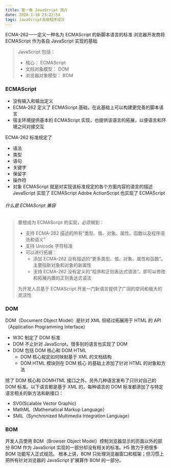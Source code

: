 ```yaml
---
title: 第一章 JavaScript 简介
date: 2020-1-16 23:22:54
tags: JavaScript高级程序设计
---
```


ECMA-262——定义一种名为 ECMAScript 的新脚本语言的标准
浏览器开发商将 ECMAScript 作为各自 JavaScript 实现的基础
> JavaScript 包括：
> * 核心： ECMAScript
> * 文档对象模型： DOM
> * 浏览器对象模型： BOM

### ECMAScript
* 没有输入和输出定义
* ECMA-262 定义了 ECMAScript 基础，在此基础上可以构建更完善的脚本语言
* 宿主环境提供基本的 ECMAScript 实现，也提供该语言的拓展，以便语言和环境之间对接交互

ECMA-262 标准规定了
* 语法
* 类型
* 语句
* 关键字
* 保留字
* 操作符
* 对象
ECMAScript 就是对实现该标准规定的各个方面内容的语言的描述
JavaScript 实现了 ECMAScript
Adobe ActionScript 也实现了 ECMAScript
###### 什么是 ECMAScript 兼容
> 要想成为 ECMAScript 的实现，必须做到：
> * 支持 ECMA-262 描述的所有“类型、值、对象、属性、函数以及程序语法和语义”
> * 支持 Unicode 字符标准
> * 可以进行拓展：
>   * 添加 ECMA-262 没有描述的“更多类型、值、对象、属性和函数”。主要指新对象和对象的新属性
>   * 支持 ECMA-262 没有定义的“程序和正则表达式语法”。即可以修改和拓展内置的正则表达式语法
>
> 为开发人员基于 ECMAScript 开发一门新语言提供了广阔的空间和极大的灵活性

### DOM
DOM（Document Object Model）是针对 XML 但经过拓展用于 HTML 的 API（Application Programming Interface）

* W3C 制定了 DOM 标准
* DOM 不止针对 JavaScript，很多别的语言也实现了 DOM
* DOM 包括 DOM 核心和 DOM HTML
    * DOM 核心规定如何映射基于 XML 的文档结构
    * DOM HTML 模块则在 DOM 核心 的基础上添加了针对 HTML 的对象和方法

除了 DOM 核心和 DOMHTML 接口之外，另外几种语言发布了只针对自己的 DOM 标准。以下语言都是基于 XML 的，每种语言的 DOM 标准都添加了与特定语言相关的新方法和新接口：
* SVG(Scalable Vector Graphic)
* MathML（Mathematical Markup Language）
* SMIL（Synchronized Multimedia Integration Language）
### BOM
开发人员使用 BOM（Browser Object Model）控制浏览器显示的页面以外的部分
BOM 作为 JavaScript 实现的一部分却没有相关的标准。H5 致力于把很多 BOM 功能写入正式规范。
根本上讲，BOM 只处理浏览器窗口和框架；但习惯上把所有针对浏览器的 JavaScript 扩展算作 BOM 的一部分。